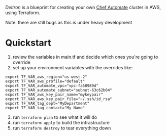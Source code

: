 _Deltron_ is a blueprint for creating your own [Chef Automate](https://www.chef.io/automate/) cluster in AWS, using Terraform.

Note: there are still bugs as this is under heavy development

# Quickstart

1. review the variables in main.tf and decide which ones you're going to override
2. set up your environment variables with the overrides like:
```
export TF_VAR_aws_region="us-west-2"
export TF_VAR_aws_profile="default"
export TF_VAR_automate_vpc="vpc-fa58989d"
export TF_VAR_automate_subnet="subnet-63c62b04"
export TF_VAR_aws_key_pair_name="mykeypair"
export TF_VAR_aws_key_pair_file="~/.ssh/id_rsa"
export TF_VAR_tag_dept="MyDepartment"
export TF_VAR_tag_contact="My Name"
```
3. run `terraform plan` to see what it will do
4. run `terraform apply` to build the infrastructure
5. run `terraform destroy` to tear everything down
